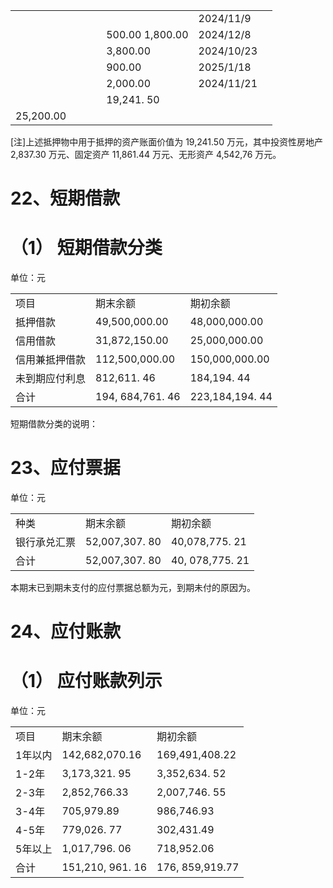 <html><body><table><tr><td rowspan="6"></td><td rowspan="7"></td><td rowspan="7"></td><td rowspan="7"></td><td></td><td>2024/11/9</td><td rowspan="7"></td></tr><tr><td>500.00 1,800.00</td><td>2024/12/8</td></tr><tr><td>3,800.00</td><td>2024/10/23</td></tr><tr><td>900.00</td><td>2025/1/18</td></tr><tr><td>2,000.00</td><td>2024/11/21</td></tr><tr><td>19,241. 50</td><td></td></tr><tr><td>25,200.00</td><td></td></tr></table></body></html>  

[注]上述抵押物中用于抵押的资产账面价值为 19,241.50 万元，其中投资性房地产 2,837.30 万元、固定资产 11,861.44 万元、无形资产 4,542,76 万元。  

# 22、短期借款  

# （1） 短期借款分类  

单位：元  

<html><body><table><tr><td>项目</td><td>期末余额</td><td>期初余额</td></tr><tr><td>抵押借款</td><td>49,500,000.00</td><td>48,000,000.00</td></tr><tr><td>信用借款</td><td>31,872,150.00</td><td>25,000,000.00</td></tr><tr><td>信用兼抵押借款</td><td>112,500,000.00</td><td>150,000,000.00</td></tr><tr><td>未到期应付利息</td><td>812,611. 46</td><td>184,194. 44</td></tr><tr><td>合计</td><td>194, 684,761. 46</td><td>223,184,194. 44</td></tr></table></body></html>

短期借款分类的说明：  

# 23、应付票据  

单位：元  


<html><body><table><tr><td>种类</td><td>期末余额</td><td>期初余额</td></tr><tr><td>银行承兑汇票</td><td>52,007,307. 80</td><td>40,078,775. 21</td></tr><tr><td>合计</td><td>52,007,307. 80</td><td>40, 078,775. 21</td></tr></table></body></html>

本期末已到期未支付的应付票据总额为元，到期未付的原因为。  

# 24、应付账款  

# （1） 应付账款列示  

单位：元  


<html><body><table><tr><td>项目</td><td>期末余额</td><td>期初余额</td></tr><tr><td>1年以内</td><td>142,682,070.16</td><td>169,491,408.22</td></tr><tr><td>1-2年</td><td>3,173,321. 95</td><td>3,352,634. 52</td></tr><tr><td>2-3年</td><td>2,852,766.33</td><td>2,007,746. 55</td></tr><tr><td>3-4年</td><td>705,979.89</td><td>986,746.93</td></tr><tr><td>4-5年</td><td>779,026. 77</td><td>302,431.49</td></tr><tr><td>5年以上</td><td>1,017,796. 06</td><td>718,952.06</td></tr><tr><td>合计</td><td>151,210, 961. 16</td><td>176, 859,919.77</td></tr></table></body></html>  